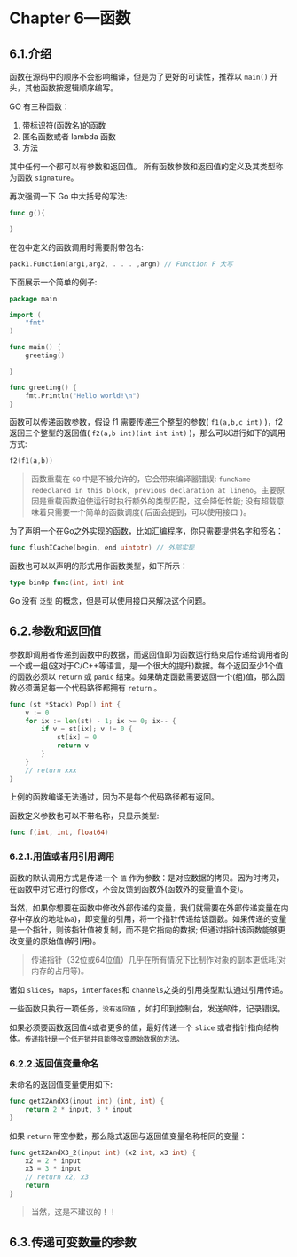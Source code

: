 # Chapter 6—函数
## 6.1.介绍
函数在源码中的顺序不会影响编译，但是为了更好的可读性，推荐以 `main()` 开头，其他函数按逻辑顺序编写。

GO 有三种函数：

1. 带标识符(函数名)的函数
2. 匿名函数或者 lambda 函数
3. 方法

其中任何一个都可以有参数和返回值。 所有函数参数和返回值的定义及其类型称为函数 `signature`。

再次强调一下 Go 中大括号的写法:
```go
func g(){

}
```
在包中定义的函数调用时需要附带包名:
```go
pack1.Function(arg1,arg2, . . . ,argn) // Function F 大写
```
下面展示一个简单的例子:
```go
package main

import (
	"fmt"
)

func main() {
	greeting()

}

func greeting() {
	fmt.Println("Hello world!\n")
}
```
函数可以传递函数参数，假设 f1 需要传递三个整型的参数( `f1(a,b,c int)` )，f2 返回三个整型的返回值( `f2(a,b int)(int int int)` )，那么可以进行如下的调用方式:
```go
f2(f1(a,b))
```
> 函数重载在 `GO` 中是不被允许的，它会带来编译器错误: `funcName redeclared in this block, previous declaration at lineno`。主要原因是重载函数迫使运行时执行额外的类型匹配，这会降低性能; 没有超载意味着只需要一个简单的函数调度( 后面会提到，可以使用接口 )。

为了声明一个在Go之外实现的函数，比如汇编程序，你只需要提供名字和签名：
```go
func flushICache(begin, end uintptr) // 外部实现
```
函数也可以以声明的形式用作函数类型，如下所示：
```go
type binOp func(int, int) int
```
Go 没有 `泛型` 的概念，但是可以使用接口来解决这个问题。

## 6.2.参数和返回值
参数即调用者传递到函数中的数据，而返回值即为函数运行结束后传递给调用者的一个或一组(这对于C/C++等语言，是一个很大的提升)数据。每个返回至少1个值的函数必须以 `return` 或 `panic` 结束。如果确定函数需要返回一个(组)值，那么函数必须满足每一个代码路径都拥有 `return` 。
```go
func (st *Stack) Pop() int {
	v := 0
	for ix := len(st) - 1; ix >= 0; ix-- {
		if v = st[ix]; v != 0 {
			st[ix] = 0
			return v
		}
    }
    // return xxx
}
```
上例的函数编译无法通过，因为不是每个代码路径都有返回。

函数定义参数也可以不带名称，只显示类型:
```go
func f(int, int, float64)
```
### 6.2.1.用值或者用引用调用
函数的默认调用方式是传递一个 `值` 作为参数：是对应数据的拷贝。因为时拷贝，在函数中对它进行的修改，不会反馈到函数外(函数外的变量值不变)。

当然，如果你想要在函数中修改外部传递的变量，我们就需要在外部传递变量在内存中存放的地址(`&a`)，即变量的引用，将一个指针传递给该函数。如果传递的变量是一个指针，则该指针值被复制，而不是它指向的数据; 但通过指针该函数能够更改变量的原始值(解引用)。
> 传递指针（32位或64位值）几乎在所有情况下比制作对象的副本更低耗(对内存的占用等)。

诸如 `slices`，`maps`，`interfaces`和 `channels`之类的引用类型默认通过引用传递。

一些函数只执行一项任务，`没有返回值` ，如打印到控制台，发送邮件，记录错误。

如果必须要函数返回值4或者更多的值，最好传递一个 `slice` 或者指针指向结构体。`传递指针是一个低开销并且能够改变原始数据的方法`。

### 6.2.2.返回值变量命名
未命名的返回值变量使用如下:
```go
func getX2AndX3(input int) (int, int) {
	return 2 * input, 3 * input
}
```
如果 `return` 带空参数，那么隐式返回与返回值变量名称相同的变量：
```go
func getX2AndX3_2(input int) (x2 int, x3 int) {
	x2 = 2 * input
	x3 = 3 * input
	// return x2, x3
	return
}
```
> 当然，这是不建议的！！

## 6.3.传递可变数量的参数
